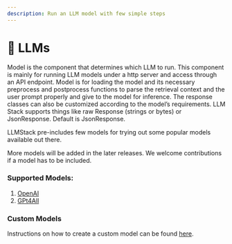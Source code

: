 ```yaml
---
description: Run an LLM model with few simple steps
---
```


# 🦄 LLMs

Model is the component that determines which LLM to run. This component is mainly for running LLM models under a http server and access through an API endpoint. Model is for loading the model and its necessary preprocess and postprocess functions to parse the retrieval context and the user prompt properly and give to the model for inference. The response classes can also be customized according to the model’s requirements. LLM Stack supports things like raw Response (strings or bytes) or JsonResponse. Default is JsonResponse.

LLMStack pre-includes few models for trying out some popular models available out there.

More models will be added in the later releases. We welcome contributions if a model has to be included.

### Supported Models:

1. [OpenAI](openai.md)
2. [GPt4All](gpt4all.md)

### Custom Models

Instructions on how to create a custom model can be found [here](custom-model.md).

